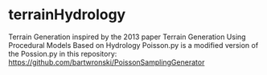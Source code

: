 # terrainHydrology
Terrain Generation inspired by the 2013 paper Terrain Generation Using Procedural Models Based on Hydrology
Poisson.py is a modified version of the Possion.py in this repository:
https://github.com/bartwronski/PoissonSamplingGenerator
